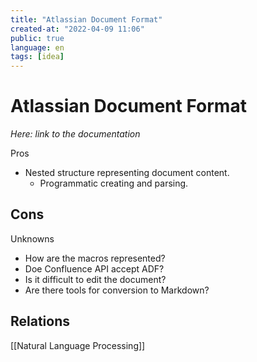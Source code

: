 ```yaml
---
title: "Atlassian Document Format"
created-at: "2022-04-09 11:06"
public: true
language: en
tags: [idea]
---
```


# Atlassian Document Format

*Here: link to the documentation*

Pros
- Nested structure representing document content.
	- Programmatic creating and parsing.

Cons
- 

Unknowns
- How are the macros represented?
- Doe Confluence API accept ADF?
- Is it difficult to edit the document?
- Are there tools for conversion to Markdown?

## Relations

[[Natural Language Processing]]

